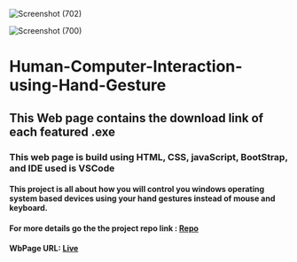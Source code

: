 ![Screenshot (702)](https://github.com/adityapandey1111/Human-Computer-Interaction-using-Hand-Gesture/assets/114282369/044f4d35-c80d-49fc-9882-aba260f9caba)

![Screenshot (700)](https://github.com/adityapandey1111/Human-Computer-Interaction-using-Hand-Gesture/assets/114282369/61964957-2f9a-44d4-bccd-85e9d52a2824)

# Human-Computer-Interaction-using-Hand-Gesture
## This Web page contains the download link of each featured .exe

### This web page is build using HTML, CSS, javaScript, BootStrap, and IDE used is VSCode

#### This project is all about how you will control you windows operating system based devices using your hand gestures instead of mouse and keyboard.
#### For more details go the the project repo link : [Repo](https://github.com/adityapandey1111/Human-Computer-Interaction-using-Gestures)
#### WbPage URL: [Live](https://human-computer-interaction-using-gest.netlify.app/)
